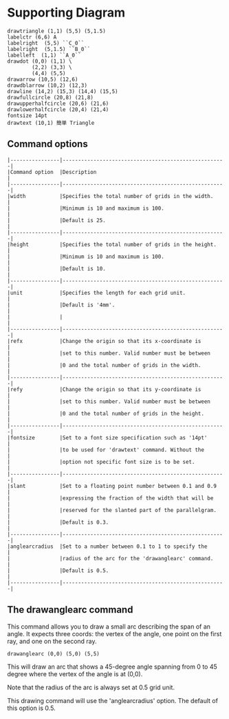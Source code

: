 # Supporting Diagram


```diagram
drawtriangle (1,1) (5,5) (5,1.5)
labelctr (6,6) A
labelright  (5,5) ``C_0``
labelright  (5,1.5) ``B_0``
labelleft  (1,1) ``A_0``
drawdot (0,0) (1,1) \
        (2,2) (3,3) \
        (4,4) (5,5) 
drawarrow (10,5) (12,6)
drawdblarrow (10,2) (12,3)
drawline (14,2) (15,3) (14,4) (15,5)
drawfullcircle (20,8) (21,8)
drawupperhalfcircle (20,6) (21,6)
drawlowerhalfcircle (20,4) (21,4)
fontsize 14pt
drawtext (10,1) 簡単 Triangle
```

## Command options

``` tabl
|----------------|-----------------------------------------------------|
|Command option  |Description                                          |
|----------------|-----------------------------------------------------|
|width           |Specifies the total number of grids in the width.    |
|                |Minimum is 10 and maximum is 100.                    |
|                |Default is 25.                                       |
|----------------|-----------------------------------------------------|
|height          |Specifies the total number of grids in the height.   |
|                |Minimum is 10 and maximum is 100.                    |
|                |Default is 10.                                       |
|----------------|-----------------------------------------------------|
|unit            |Specifies the length for each grid unit.             |
|                |Default is '4mm'.                                    |
|                |                                                     |
|----------------|-----------------------------------------------------|
|refx            |Change the origin so that its x-coordinate is        |
|                |set to this number. Valid number must be between     |
|                |0 and the total number of grids in the width.        | 
|----------------|-----------------------------------------------------|
|refy            |Change the origin so that its y-coordinate is        |
|                |set to this number. Valid number must be between     |
|                |0 and the total number of grids in the height.       | 
|----------------|-----------------------------------------------------|
|fontsize        |Set to a font size specification such as '14pt'      |
|                |to be used for 'drawtext' command. Without the       |
|                |option not specific font size is to be set.          | 
|----------------|-----------------------------------------------------|
|slant           |Set to a floating point number between 0.1 and 0.9   |
|                |expressing the fraction of the width that will be    |
|                |reserved for the slanted part of the parallelgram.   | 
|                |Default is 0.3.                                      | 
|----------------|-----------------------------------------------------|
|anglearcradius  |Set to a number between 0.1 to 1 to specify the      |
|                |radius of the arc for the 'drawanglearc' command.    |
|                |Default is 0.5.                                      |
|----------------|-----------------------------------------------------|
``` 





## The drawanglearc command

This command allows you to draw a small arc describing the span of an angle.
It expects three coords: the vertex of the angle, one point on the first ray,
and one on the second ray. 

    drawanglearc (0,0) (5,0) (5,5) 

This will draw an arc that shows a 45-degree angle spanning from 0 to 45 degree
where the vertex of the angle is at (0,0).

Note that the radius of the arc is always set at 0.5 grid unit. 

This drawing command will use the 'anglearcradius' option. The default
of this option is 0.5.




